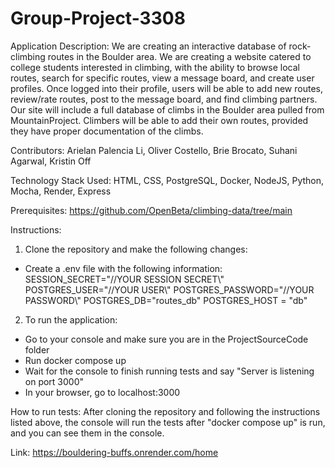 # Group-Project-3308
Application Description: 
We are creating an interactive database of rock-climbing routes in the Boulder area. We are creating a website catered to college students interested in climbing, with the ability to browse local routes, search for specific routes, view a message board, and create user profiles. Once logged into their profile, users will be able to add new routes, review/rate routes, post to the message board, and find climbing partners.  
Our site will include a full database of climbs in the Boulder area pulled from MountainProject. Climbers will be able to add their own routes, provided they have proper documentation of the climbs.

Contributors: Arielan Palencia Li, Oliver Costello, Brie Brocato, Suhani Agarwal, Kristin Off

Technology Stack Used: HTML, CSS, PostgreSQL, Docker, NodeJS, Python, Mocha, Render, Express

Prerequisites:
https://github.com/OpenBeta/climbing-data/tree/main

Instructions:
1. Clone the repository and make the following changes:
  - Create a .env file with the following information:
      SESSION_SECRET="//YOUR SESSION SECRET\\"
      POSTGRES_USER="//YOUR USER\\"
      POSTGRES_PASSWORD="//YOUR PASSWORD\\"
      POSTGRES_DB="routes_db"
      POSTGRES_HOST = "db"
2. To run the application:
- Go to your console and make sure you are in the ProjectSourceCode folder
- Run docker compose up
- Wait for the console to finish running tests and say "Server is listening on port 3000"
- In your browser, go to localhost:3000

How to run tests:
After cloning the repository and following the instructions listed above, the console will run the tests after "docker compose up" is run, and you can see them in the console.

Link: https://bouldering-buffs.onrender.com/home


